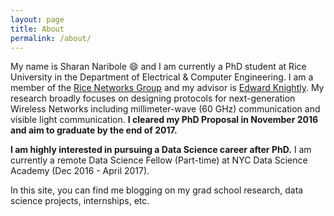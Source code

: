 ```yaml
---
layout: page
title: About
permalink: /about/
---
```


My name is Sharan Naribole :smile: and I am currently a PhD student at Rice University in the Department of Electrical & Computer Engineering. I am a member of the [Rice Networks Group](http://networks.rice.edu/) and my advisor is [Edward Knightly](http://knightly.rice.edu/). My research broadly focuses on designing protocols for next-generation Wireless Networks including millimeter-wave (60 GHz) communication and visible light communication. **I cleared my PhD Proposal in November 2016 and aim to graduate by the end of 2017.**

**I am highly interested in pursuing a Data Science career after PhD.** I am currently a remote Data Science Fellow (Part-time) at NYC Data Science Academy (Dec 2016 - April 2017).

In this site, you can find me blogging on my grad school research, data science projects, internships, etc.
